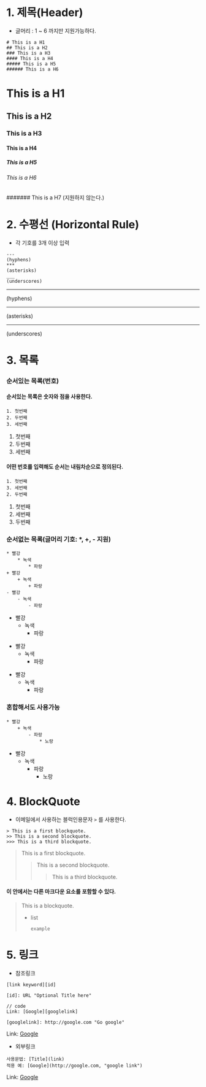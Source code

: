 # 1. 제목(Header)

* 글머리 : 1 ~ 6 까지만 지원가능하다.

```
# This is a H1
## This is a H2
### This is a H3
#### This is a H4
##### This is a H5
###### This is a H6
```

# This is a H1
## This is a H2
### This is a H3
#### This is a H4
##### This is a H5
###### This is a H6

####### This is a H7  (지원하지 않는다.)

# 2. 수평선 (Horizontal Rule)

* 각 기호를 3개 이상 입력

```
--- 
(hyphens)
*** 
(asterisks)
___ 
(underscores)
```

---

(hyphens)

***

(asterisks)

___

(underscores)

# 3. 목록

### 순서있는 목록(번호)

#### 순서있는 목록은 숫자와 점을 사용한다.

```
1. 첫번째
2. 두번째
3. 세번째
```

1. 첫번째
2. 두번째
3. 세번째

#### 어떤 번호를 입력해도 순서는 내림차순으로 정의된다.

```
1. 첫번째
3. 세번째
2. 두번째
```

1. 첫번째
3. 세번째
2. 두번째

### 순서없는 목록(글머리 기호: *, +, - 지원)

```
* 빨강
	* 녹색
		* 파랑
+ 빨강
	+ 녹색
		+ 파랑
- 빨강
	- 녹색
		- 파랑		
```

* 빨강
	* 녹색
		* 파랑

+ 빨강
	+ 녹색
		+ 파랑
- 빨강
	- 녹색
		- 파랑

### 혼합해서도 사용가능

```
* 빨강
	+ 녹색
		- 파랑
			* 노랑
```

* 빨강
  + 녹색
  	- 파랑
  		* 노랑

# 4. BlockQuote

* 이메일에서 사용하는 블럭인용문자 ```>``` 를 사용한다.

```
> This is a first blockquote.
>> This is a second blockquote.
>>> This is a third blockquote.
```

> This is a first blockquote.
> > This is a second blockquote.
> >
> > > This is a third blockquote.

#### 이 안에서는 다른 마크다운 요소를 포함할 수 있다. 

> This is a blockquote.
>
> * list
>
>   ```
>   example
>   ```

# 5. 링크

* 참조링크

```
[link keyword][id]

[id]: URL "Optional Title here"

// code
Link: [Google][googlelink]

[googlelink]: http://google.com "Go google"
```

Link: [Google][googlelink]

[googlelink]: http://google.com "Go google"

* 외부링크

```
사용문법: [Title](link)
적용 예: [Google](http://google.com, "google link")
```

Link: [Google](http://google.com, "google link")



